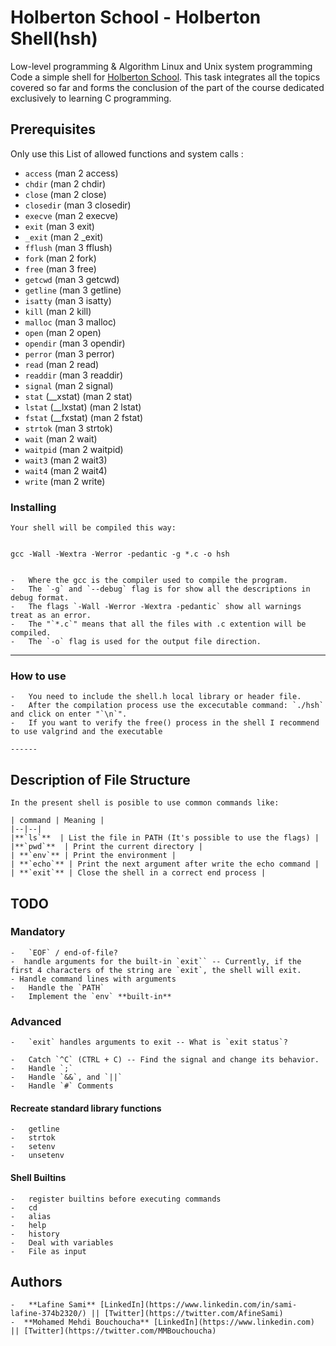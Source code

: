 # Holberton School - Holberton Shell(hsh)

Low-level programming & Algorithm  Linux and Unix system programming
Code a simple shell for [Holberton School](https://www.holbertonschool.com/). This task integrates all the topics covered so far and forms the conclusion of the part of the course dedicated exclusively to learning C programming.

## Prerequisites

Only use this List of allowed functions and system calls :

 -   `access` (man 2 access)
 -   `chdir` (man 2 chdir)
 -   `close` (man 2 close)
 -   `closedir` (man 3 closedir)
 -   `execve` (man 2 execve)
 -   `exit` (man 3 exit)
 -   `_exit` (man 2 _exit)
 -   `fflush` (man 3 fflush)
 -   `fork` (man 2 fork)
 -   `free` (man 3 free)
 -   `getcwd` (man 3 getcwd)
 -   `getline` (man 3 getline)
 -   `isatty` (man 3 isatty)
 -   `kill` (man 2 kill)
 -   `malloc` (man 3 malloc)
 -   `open` (man 2 open)
 -   `opendir` (man 3 opendir)
 -   `perror` (man 3 perror)
 -   `read` (man 2 read)
 -   `readdir` (man 3 readdir)
 -   `signal` (man 2 signal)
 -   `stat` (__xstat) (man 2 stat)
 -   `lstat` (__lxstat) (man 2 lstat)
 -   `fstat` (__fxstat) (man 2 fstat)
 -   `strtok` (man 3 strtok)
 -   `wait` (man 2 wait)
 -   `waitpid` (man 2 waitpid)
 -   `wait3` (man 2 wait3)
 -   `wait4` (man 2 wait4)
 -   `write` (man 2 write)



### Installing

	Your shell will be compiled this way:


	gcc -Wall -Wextra -Werror -pedantic -g *.c -o hsh


	-   Where the gcc is the compiler used to compile the program.
	-   The `-g` and `--debug` flag is for show all the descriptions in debug format.
	-   The flags `-Wall -Werror -Wextra -pedantic` show all warnings treat as an error.
	-   The "`*.c`" means that all the files with .c extention will be compiled.
	-   The `-o` flag is used for the output file direction.

----------

### How to use

	-   You need to include the shell.h local library or header file.
	-   After the compilation process use the excecutable command: `./hsh` and click on enter "`\n`".
	-   If you want to verify the free() process in the shell I recommend to use valgrind and the executable

	------

## Description of File Structure
	In the present shell is posible to use common commands like:

	| command | Meaning |
	|--|--|
	|**`ls`**  | List the file in PATH (It's possible to use the flags) |
	|**`pwd`**  | Print the current directory |
	| **`env`** | Print the environment |
	| **`echo`** | Print the next argument after write the echo command |
	| **`exit`** | Close the shell in a correct end process |


## TODO

### Mandatory

	-   `EOF` / end-of-file?
	-  handle arguments for the built-in `exit`` -- Currently, if the first 4 characters of the string are `exit`, the shell will exit. 
	- Handle command lines with arguments
	-   Handle the `PATH`
	-   Implement the `env` **built-in**

### Advanced

	-   `exit` handles arguments to exit -- What is `exit status`?

	-   Catch `^C` (CTRL + C) -- Find the signal and change its behavior.
	-   Handle `;`
	-   Handle `&&`, and `||`
	-   Handle `#` Comments

#### Recreate standard library functions

	-   getline
	-   strtok
	-   setenv
	-   unsetenv

#### Shell Builtins

	-   register builtins before executing commands
	-   cd
	-   alias
	-   help
	-   history
	-   Deal with variables
	-   File as input


## Authors

	-   **Lafine Sami** [LinkedIn](https://www.linkedin.com/in/sami-lafine-374b2320/) || [Twitter](https://twitter.com/AfineSami)
	-  **Mohamed Mehdi Bouchoucha** [LinkedIn](https://www.linkedin.com) || [Twitter](https://twitter.com/MMBouchoucha)
